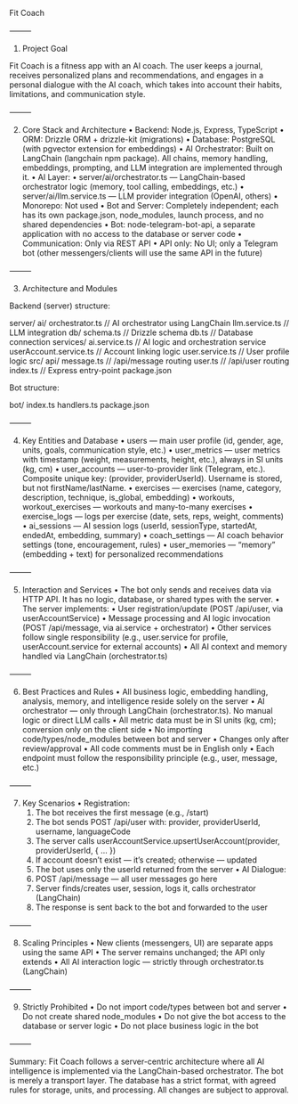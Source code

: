 Fit Coach

⸻

1. Project Goal

Fit Coach is a fitness app with an AI coach. The user keeps a journal, receives personalized plans and recommendations, and engages in a personal dialogue with the AI coach, which takes into account their habits, limitations, and communication style.

⸻

2. Core Stack and Architecture
   •	Backend: Node.js, Express, TypeScript
   •	ORM: Drizzle ORM + drizzle-kit (migrations)
   •	Database: PostgreSQL (with pgvector extension for embeddings)
   •	AI Orchestrator: Built on LangChain (langchain npm package). All chains, memory handling, embeddings, prompting, and LLM integration are implemented through it.
   •	AI Layer:
   •	server/ai/orchestrator.ts — LangChain-based orchestrator logic (memory, tool calling, embeddings, etc.)
   •	server/ai/llm.service.ts — LLM provider integration (OpenAI, others)
   •	Monorepo: Not used
   •	Bot and Server: Completely independent; each has its own package.json, node_modules, launch process, and no shared dependencies
   •	Bot: node-telegram-bot-api, a separate application with no access to the database or server code
   •	Communication: Only via REST API
   •	API only: No UI; only a Telegram bot (other messengers/clients will use the same API in the future)

⸻

3. Architecture and Modules

Backend (server) structure:

server/
ai/
orchestrator.ts         // AI orchestrator using LangChain
llm.service.ts          // LLM integration
db/
schema.ts               // Drizzle schema
db.ts                   // Database connection
services/
ai.service.ts           // AI logic and orchestration service
userAccount.service.ts  // Account linking logic
user.service.ts         // User profile logic
src/
api/
message.ts            // /api/message routing
user.ts               // /api/user routing
index.ts                // Express entry-point
package.json

Bot structure:

bot/
index.ts
handlers.ts
package.json

⸻

4. Key Entities and Database
   •	users — main user profile (id, gender, age, units, goals, communication style, etc.)
   •	user_metrics — user metrics with timestamp (weight, measurements, height, etc.), always in SI units (kg, cm)
   •	user_accounts — user-to-provider link (Telegram, etc.).
   Composite unique key: (provider, providerUserId).
   Username is stored, but not firstName/lastName.
   •	exercises — exercises (name, category, description, technique, is_global, embedding)
   •	workouts, workout_exercises — workouts and many-to-many exercises
   •	exercise_logs — logs per exercise (date, sets, reps, weight, comments)
   •	ai_sessions — AI session logs (userId, sessionType, startedAt, endedAt, embedding, summary)
   •	coach_settings — AI coach behavior settings (tone, encouragement, rules)
   •	user_memories — “memory” (embedding + text) for personalized recommendations

⸻

5. Interaction and Services
   •	The bot only sends and receives data via HTTP API. It has no logic, database, or shared types with the server.
   •	The server implements:
   •	User registration/update (POST /api/user, via userAccountService)
   •	Message processing and AI logic invocation (POST /api/message, via ai.service + orchestrator)
   •	Other services follow single responsibility (e.g., user.service for profile, userAccount.service for external accounts)
   •	All AI context and memory handled via LangChain (orchestrator.ts)

⸻

6. Best Practices and Rules
   •	All business logic, embedding handling, analysis, memory, and intelligence reside solely on the server
   •	AI orchestrator — only through LangChain (orchestrator.ts). No manual logic or direct LLM calls
   •	All metric data must be in SI units (kg, cm); conversion only on the client side
   •	No importing code/types/node_modules between bot and server
   •	Changes only after review/approval
   •	All code comments must be in English only
   •	Each endpoint must follow the responsibility principle (e.g., user, message, etc.)

⸻

7. Key Scenarios
   •	Registration:
    1.	The bot receives the first message (e.g., /start)
    2.	The bot sends POST /api/user with: provider, providerUserId, username, languageCode
    3.	The server calls userAccountService.upsertUserAccount(provider, providerUserId, { … })
    4.	If account doesn’t exist — it’s created; otherwise — updated
    5.	The bot uses only the userId returned from the server
          •	AI Dialogue:
    1.	POST /api/message — all user messages go here
    2.	Server finds/creates user, session, logs it, calls orchestrator (LangChain)
    3.	The response is sent back to the bot and forwarded to the user

⸻

8. Scaling Principles
   •	New clients (messengers, UI) are separate apps using the same API
   •	The server remains unchanged; the API only extends
   •	All AI interaction logic — strictly through orchestrator.ts (LangChain)

⸻

9. Strictly Prohibited
   •	Do not import code/types between bot and server
   •	Do not create shared node_modules
   •	Do not give the bot access to the database or server logic
   •	Do not place business logic in the bot

⸻

Summary:
Fit Coach follows a server-centric architecture where all AI intelligence is implemented via the LangChain-based orchestrator. The bot is merely a transport layer. The database has a strict format, with agreed rules for storage, units, and processing. All changes are subject to approval.